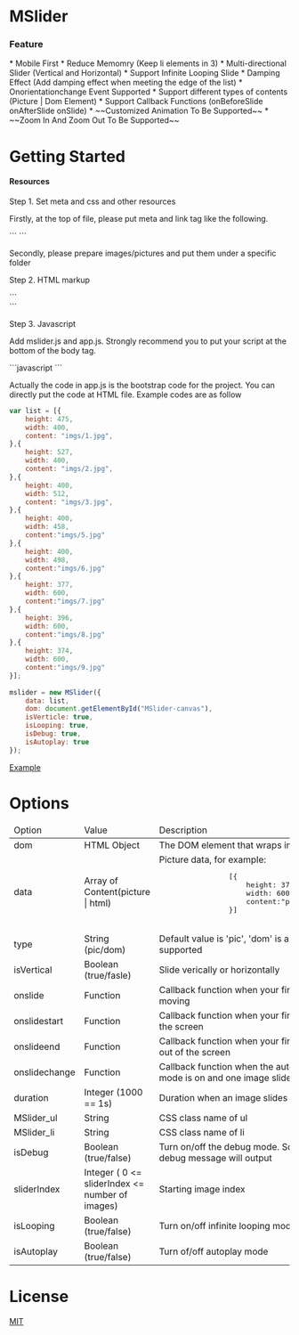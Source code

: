 MSlider
==============

<h3>Feature</h3>
<p>
* Mobile First
* Reduce Memomry (Keep li elements in 3)
* Multi-directional Slider (Vertical and Horizontal)
* Support Infinite Looping Slide
* Damping Effect (Add damping effect when meeting the edge of the list)
* Onorientationchange Event Supported
* Support different types of contents (Picture | Dom Element)
* Support Callback Functions (onBeforeSlide onAfterSlide onSlide)
* ~~Customized Animation To Be Supported~~
* ~~Zoom In And Zoom Out To Be Supported~~
</p>

Getting Started
==============
<h4>Resources</h4>
<p>Step 1. Set meta and css and other resources</p>
<p>Firstly, at the top of file, please put meta and link tag like the following.</p>
```
<meta name="viewport" content="width=device-width,initial-scale=1.0,maximum-scale=1.0,minimum-scale=1.0,user-scalable=no"/>
<link type="text/css" rel="stylesheet" media="all" href="css/common.css">
```
<p>Secondly, please prepare images/pictures and put them under a specific folder</p>
<p>Step 2. HTML markup</p>
```
<div id="canvas"></div>
```
<p>Step 3. Javascript</p>
<p>Add mslider.js and app.js. Strongly recommend you to put your script at the bottom of the body tag.</p>
```javascript
<script src="../src/mslider.js"></script>
<script src="app.js"></script>
```

<p>Actually the code in app.js is the bootstrap code for the project. You can directly put the code at HTML file. Example codes are as follow</p>

```javascript
var list = [{
	height: 475,
	width: 400,
	content: "imgs/1.jpg",
},{
	height: 527,
	width: 400,
	content: "imgs/2.jpg",
},{
 	height: 400,
 	width: 512,
 	content: "imgs/3.jpg",
},{
	height: 400,
	width: 458,
	content:"imgs/5.jpg"
},{
	height: 400,
	width: 498,
	content:"imgs/6.jpg"
},{
	height: 377,
	width: 600,
	content:"imgs/7.jpg"
},{
	height: 396,
	width: 600,
	content:"imgs/8.jpg"
},{
	height: 374,
	width: 600,
	content:"imgs/9.jpg"
}];
	
mslider = new MSlider({
    data: list,
    dom: document.getElementById("MSlider-canvas"),
    isVerticle: true,
    isLooping: true,
    isDebug: true,
    isAutoplay: true
});

```

[Example](http://BE-FE.github.io/MSlider/demo)

Options
==============
<p>
<table>
<thead>
	<tr>
		<td>Option</td>
		<td>Value</td>
		<td>Description</td>
	</tr>
</thead>
<tbody>
	<tr>
		<td>dom</td>
		<td>HTML Object</td>
		<td>The DOM element that wraps image list</td>
	</tr>
	<tr>
		<td>data</td>
		<td>Array of Content(picture | html)</td>
		<td>Picture data, for example:
			<pre>
				[{
					height: 377,
					width: 600,
					content:"pics/1.jpg"
				}]
			</pre>
		</td>
	</tr>
	<tr>
		<td>type</td>
		<td>String (pic/dom)</td>
		<td>Default value is 'pic', 'dom' is also supported</td>
	</tr>
	<tr>
		<td>isVertical</td>
		<td>Boolean (true/fasle)</td>
		<td>Slide verically or horizontally</td>
	</tr>
	<tr>
		<td>onslide</td>
		<td>Function</td>
		<td>Callback function when your finger is moving</td>
	</tr>
	<tr>
		<td>onslidestart</td>
		<td>Function</td>
		<td>Callback function when your finger touch the screen</td>
	</tr>
	<tr>
		<td>onslideend</td>
		<td>Function</td>
		<td>Callback function when your finger move out of the screen</td>
	</tr>
	<tr>
		<td>onslidechange</td>
		<td>Function</td>
		<td>Callback function when the autoplay mode is on and one image slides</td>
	</tr>
	<tr>
		<td>duration</td>
		<td>Integer (1000 == 1s)</td>
		<td>Duration when an image slides</td>
	</tr>
	<tr>
		<td>MSlider_ul</td>
		<td>String</td>
		<td>CSS class name of ul</td>
	</tr>
	<tr>
		<td>MSlider_li</td>
		<td>String</td>
		<td>CSS class name of li</td>
	</tr>
	<tr>
		<td>isDebug</td>
		<td>Boolean (true/false)</td>
		<td>Turn on/off the debug mode. Some debug message will output</td>
	</tr>
	<tr>
		<td>sliderIndex</td>
		<td>Integer ( 0 <= sliderIndex <= number of images)</td>
		<td>Starting image index</td>
	</tr>
	<tr>
		<td>isLooping</td>
		<td>Boolean (true/false)</td>
		<td>Turn on/off infinite looping mode</td>
	</tr>
	<tr>
		<td>isAutoplay</td>
		<td>Boolean (true/false)</td>
		<td>Turn of/off autoplay mode</td>
	</tr>
</tbody>
</table>
</p>

License
========
[MIT](https://github.com/BE-FE/MSlider/blob/master/LICENSE)